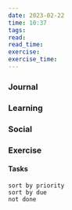 ```yaml
---
date: 2023-02-22
time: 10:37
tags: 
read:
read_time:
exercise:
exercise_time:
---
```


### Journal

### Learning

### Social

### Exercise

#### Tasks












```tasks
sort by priority
sort by due
not done
```